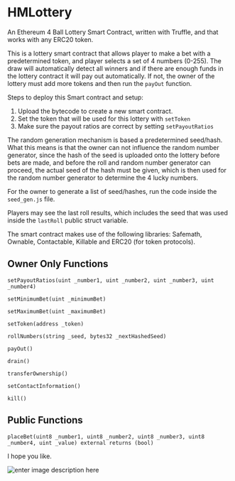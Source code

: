 # HMLottery
An Ethereum 4 Ball Lottery Smart Contract, written with Truffle, and that works with any ERC20 token.

This is a lottery smart contract that allows player to make a bet with a predetermined token, and player selects a set of 4 numbers (0-255). The draw will automatically detect all winners and if there are enough funds in the lottery contract it will pay out automatically. If not, the owner of the lottery must add more tokens and then run the `payOut` function.

Steps to deploy this Smart contract and setup:

 1. Upload the bytecode to create a new smart contract.
 2. Set the token that will be used for this lottery with `setToken`
 3. Make sure the payout ratios are correct by setting `setPayoutRatios`

The random generation mechanism is based a predetermined seed/hash. What this means is that the owner can not influence the random number generator, since the hash of the seed is uploaded onto the lottery before bets are made, and before the roll and random number generator can proceed, the actual seed of the hash must be given, which is then used for the random number generator to determine the 4 lucky numbers.

For the owner to generate a list of seed/hashes, run the code inside the `seed_gen.js` file.

Players may see the last roll results, which includes the seed that was used inside the `lastRoll` public struct variable.

The smart contract makes use of the following libraries: Safemath, Ownable, Contactable, Killable and ERC20 (for token protocols).

## Owner Only Functions

    setPayoutRatios(uint _number1, uint _number2, uint _number3, uint _number4)
    
    setMinimumBet(uint _minimumBet)

    setMaximumBet(uint _maximumBet)

    setToken(address _token)

    rollNumbers(string _seed, bytes32 _nextHashedSeed)

    payOut()
    
    drain()
    
    transferOwnership()
    
    setContactInformation()
    
    kill()
    

## Public Functions

    placeBet(uint8 _number1, uint8 _number2, uint8 _number3, uint8 _number4, uint _value) external returns (bool)


I hope you like.

![enter image description here](https://rfventer.github.io/images/RFV_grey_101.png)
